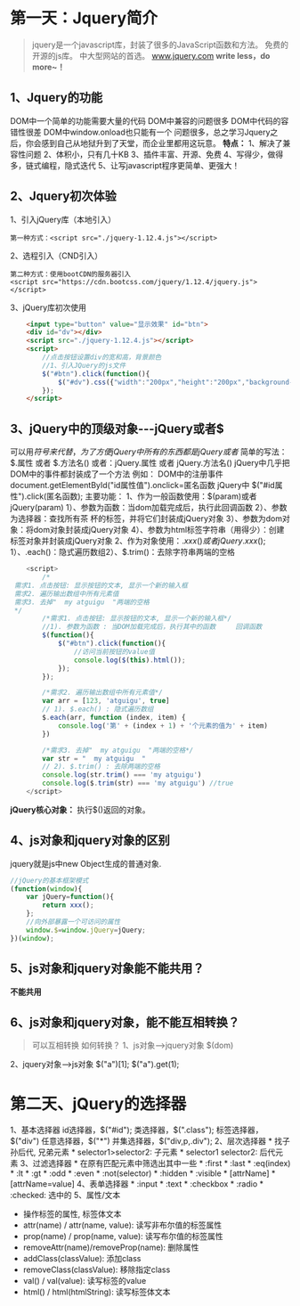 # 第一天：Jquery简介
>jquery是一个javascript库，封装了很多的JavaScript函数和方法。
>免费的开源的js库。
>中大型网站的首选。
>www.jquery.com
>**write less，do more~！**

## 1、Jquery的功能
DOM中一个简单的功能需要大量的代码
DOM中兼容的问题很多
DOM中代码的容错性很差
DOM中window.onload也只能有一个
问题很多，总之学习Jquery之后，你会感到自己从地狱升到了天堂，而企业里都用这玩意。
**特点：**
1、解决了兼容性问题
2、体积小，只有几十KB
3、插件丰富、开源、免费
4、写得少，做得多，链式编程，隐式迭代
5、让写javascript程序更简单、更强大！

## 2、Jquery初次体验
1、引入jQuery库（本地引入）
```
第一种方式：<script src="./jquery-1.12.4.js"></script>
```
2、选程引入（CND引入）
```
第二种方式：使用bootCDN的服务器引入
<script src="https://cdn.bootcss.com/jquery/1.12.4/jquery.js"></script>

```
3、jQuery库初次使用
```html
    <input type="button" value="显示效果" id="btn">
    <div id="dv"></div>
    <script src="./jquery-1.12.4.js"></script>
    <script>
        //点击按钮设置div的宽和高，背景颜色
        //1、引入JQuery的js文件
        $("#btn").click(function(){
            $("#dv").css({"width":"200px","height":"200px","background-color":"red"});
        });    
    </script>
```

## 3、jQuery中的顶级对象---jQuery或者$
可以用$符号来代替，为了方便jQuery中所有的东西都是jQuery或者$
简单的写法：$.属性   或者  $.方法名()
或者：jQuery.属性  或者  jQuery.方法名()
jQuery中几乎把DOM中的事件都封装成了一个方法
例如：
DOM中的注册事件
document.getElementById("id属性值").onclick=匿名函数
jQuery中
$("#id属性").click(匿名函数);
主要功能：
1、作为一般函数使用：$(param)或者jQuery(param)
​	1）、参数为函数：当dom加载完成后，执行此回调函数
​	2）、参数为选择器：查找所有茶 杯的标签，并将它们封装成jQuery对象
​	3）、参数为dom对象：将dom对象封装成jQuery对象
​	4）、参数为html标签字符串（用得少）：创建标签对象并封装成jQuery对象
2、作为对象使用：$.xxx()或者jQuery.xxx();
​	1）、$.each()：隐式遍历数组
​	2）、$.trim()：去除字符串两端的空格 
```javascript
    <script>
        /*
 需求1. 点击按钮: 显示按钮的文本, 显示一个新的输入框
 需求2. 遍历输出数组中所有元素值
 需求3. 去掉"  my atguigu  "两端的空格
 */
        /*需求1. 点击按钮: 显示按钮的文本, 显示一个新的输入框*/
        //1). 参数为函数 : 当DOM加载完成后，执行其中的函数     回调函数
        $(function(){
            $("#btn").click(function(){
                //访问当前按钮的value值
                console.log($(this).html());
            });
        });

        /*需求2. 遍历输出数组中所有元素值*/
        var arr = [123, 'atguigu', true]
        // 1). $.each() : 隐式遍历数组
        $.each(arr, function (index, item) {
            console.log('第' + (index + 1) + '个元素的值为' + item)
        })

        /*需求3. 去掉"  my atguigu  "两端的空格*/
        var str = "  my atguigu  "
        // 2). $.trim() : 去除两端的空格
        console.log(str.trim() === 'my atguigu')
        console.log($.trim(str) === 'my atguigu') //true
    </script>
```
**jQuery核心对象：**  执行$()返回的对象。

## 4、js对象和jquery对象的区别
jquery就是js中new Object生成的普通对象.
```javascript
//jQuery的基本框架模式
(function(window){
    var jQuery=function(){
    	return xxx();  
    };
    //向外部暴露一个可访问的属性
    window.$=window.jQuery=jQuery;
})(window);
```
## 5、js对象和jquery对象能不能共用？ 
**不能共用**

## 6、js对象和jquery对象，能不能互相转换？
>可以互相转换
如何转换？
1、js对象-->jquery对象
$(dom)

2、jquery对象-->js对象
$("a")[1];
$("a").get(1);

# 第二天、jQuery的选择器
1、基本选择器
    id选择器，$("#id");
    类选择器，$(".class");
    标签选择器，$("div")
    任意选择器，$("*")
    并集选择器，$("div,p,.div");
2、层次选择器
    * 找子孙后代, 兄弟元素
    * selector1>selector2: 子元素
    * selector1 selector2: 后代元素
3、过滤选择器
    * 在原有匹配元素中筛选出其中一些
    * :first
    * :last
    * :eq(index)
    * :lt
    * :gt
    * :odd
    * :even
    * :not(selector)
    * :hidden
    * :visible
    * [attrName]
    * [attrName=value]
4、表单选择器
    * :input
    * :text
    * :checkbox
    * :radio
    * :checked: 选中的
5、属性/文本
  * 操作标签的属性, 标签体文本
  * attr(name) / attr(name, value): 读写非布尔值的标签属性
  * prop(name) / prop(name, value): 读写布尔值的标签属性
  * removeAttr(name)/removeProp(name): 删除属性
  * addClass(classValue): 添加class
  * removeClass(classValue): 移除指定class
  * val() / val(value): 读写标签的value
  * html() / html(htmlString): 读写标签体文本


